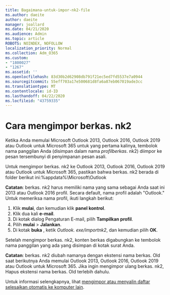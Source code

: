 ```yaml
---
title: Bagaimana-untuk-impor-nk2-file
ms.author: daeite
author: daeite
manager: joallard
ms.date: 04/21/2020
ms.audience: Admin
ms.topic: article
ROBOTS: NOINDEX, NOFOLLOW
localization_priority: Normal
ms.collection: Adm_O365
ms.custom:
- "1800027"
- "1267"
ms.assetid: ''
ms.openlocfilehash: 83d30b2d62908db791f21ec5ed7fd5537e7a0944
ms.sourcegitcommit: 55eff703a17e500681d8fa6a87eb067019ade3cc
ms.translationtype: MT
ms.contentlocale: id-ID
ms.lasthandoff: 04/22/2020
ms.locfileid: "43759335"
---
```

# <a name="how-to-import-nk2-files"></a>Cara mengimpor berkas. nk2 

Ketika Anda memulai Microsoft Outlook 2013, Outlook 2016, Outlook 2019 atau Outlook untuk Microsoft 365 untuk yang pertama kalinya, tembolok nama panggilan Anda (disimpan dalam nama *profilberkas*. nk2) diimpor ke pesan tersembunyi di penyimpanan pesan asali.

Untuk mengimpor berkas. nk2 ke Outlook 2013, Outlook 2016, Outlook 2019 atau Outlook untuk Microsoft 365, pastikan bahwa berkas. nk2 berada di folder berikut ini:%appdata%\Microsoft\Outlook

**Catatan**: berkas. nk2 harus memiliki nama yang sama sebagai Anda saat ini 2013 atau Outlook 2016 profil. Secara default, nama profil adalah "Outlook." Untuk memeriksa nama profil, ikuti langkah berikut: 
1. Klik **mulai**, dan kemudian klik **panel kontrol**.
2. Klik dua kali **e-mail**.
3. Di kotak dialog Pengaturan E-mail, pilih **Tampilkan profil**.
4. Pilih **mulai** > **Jalankan**.
5. Di kotak **buka** , ketik *Outlook. exe/importnk2*, dan kemudian pilih **OK**. 

Setelah mengimpor berkas. nk2, konten berkas digabungkan ke tembolok nama panggilan yang ada yang disimpan di kotak surat Anda.

**Catatan**: berkas. nk2 diubah namanya dengan ekstensi nama berkas. Old saat berikutnya Anda memulai Outlook 2013, Outlook 2016, Outlook 2019 atau Outlook untuk Microsoft 365. Jika ingin mengimpor ulang berkas. nk2, Hapus ekstensi nama berkas. Old terlebih dahulu.

Untuk informasi selengkapnya, lihat [mengimpor atau menyalin daftar selesaikan otomatis ke komputer lain](https://support.microsoft.com/help/2806550/how-to-import-nk2-files-into-outlook%).